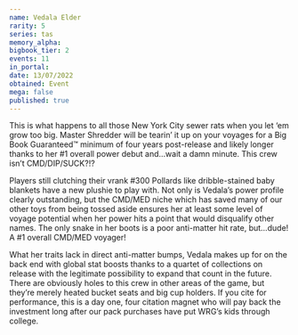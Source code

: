 ```yaml
---
name: Vedala Elder
rarity: 5
series: tas
memory_alpha:
bigbook_tier: 2
events: 11
in_portal:
date: 13/07/2022
obtained: Event
mega: false
published: true
---
```


This is what happens to all those New York City sewer rats when you let ‘em grow too big. Master Shredder will be tearin’ it up on your voyages for a Big Book Guaranteed™ minimum of four years post-release and likely longer thanks to her #1 overall power debut and…wait a damn minute. This crew isn’t CMD/DIP/SUCK?!?

Players still clutching their vrank #300 Pollards like dribble-stained baby blankets have a new plushie to play with. Not only is Vedala’s power profile clearly outstanding, but the CMD/MED niche which has saved many of our other toys from being tossed aside ensures her at least some level of voyage potential when her power hits a point that would disqualify other names. The only snake in her boots is a poor anti-matter hit rate, but…dude! A #1 overall CMD/MED voyager!

What her traits lack in direct anti-matter bumps, Vedala makes up for on the back end with global stat boosts thanks to a quartet of collections on release with the legitimate possibility to expand that count in the future. There are obviously holes to this crew in other areas of the game, but they’re merely heated bucket seats and big cup holders. If you cite for performance, this is a day one, four citation magnet who will pay back the investment long after our pack purchases have put WRG’s kids through college.
